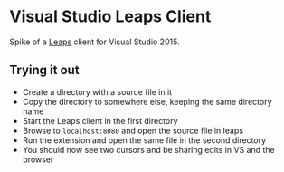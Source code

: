 # Visual Studio Leaps Client

Spike of a [Leaps](https://github.com/Jeffail/leaps) client for Visual Studio 2015. 

## Trying it out

- Create a directory with a source file in it
- Copy the directory to somewhere else, keeping the same directory name
- Start the Leaps client in the first directory
- Browse to `localhost:8080` and open the source file in leaps
- Run the extension and open the same file in the second directory
- You should now see two cursors and be sharing edits in VS and the browser

